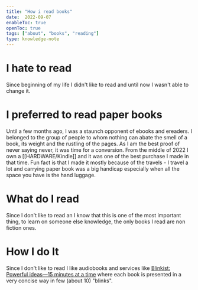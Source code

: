 ```yaml
---
title: "How i read books"
date:  2022-09-07
enableToc: true
openToc: true
tags: ["about", "books", "reading"]
type: knowledge-note
---
```


# I hate to read
Since beginning of my life I didn't like to read and until now I wasn't able to change it.

# I preferred to read paper books
Until a few months ago, I was a staunch opponent of ebooks and ereaders. I belonged to the group of people to whom nothing can abate the smell of a book, its weight and the rustling of the pages. As I am the best proof of never saying never, it was time for a conversion. From the middle of 2022 I own a [[HARDWARE/Kindle]] and it was one of the best purchase I made in that time. Fun fact is that I made it mostly because of the travels - I travel a lot and carrying paper book was a big handicap especially when all the space you have is the hand luggage.

# What do I read
Since I don't like to read an I know that this is one of the most important thing, to learn on someone else knowledge, the only books I read are non fiction ones.

# How I do It
Since I don't like to read I like audiobooks and services like [Blinkist: Powerful ideas—15 minutes at a time](https://www.blinkist.com/) where each book is presented in a very concise way in few (about 10) "blinks".
